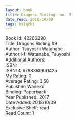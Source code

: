 ```yaml
---
layout: book
title: Dragons Rioting  no. 9
date_read: 2018/10/09
tags: książki
---
```


Book Id: 42266290<br />
Title: Dragons Rioting #9<br />
Author: Tsuyoshi Watanabe<br />
Author l-f: Watanabe, Tsuyoshi<br />
Additional Authors: <br />
ISBN: <br />
ISBN13: 9788380961425<br />
My Rating: 0<br />
Average Rating: 3.58<br />
Publisher: Waneko<br />
Binding: Paperback<br />
Year Published: 2017<br />
Date Added: 2018/10/09<br />
Exclusive Shelf: read<br />
Read Count: 1<br />


